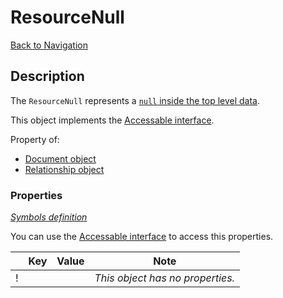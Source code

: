 # ResourceNull
[Back to Navigation](README.md)

## Description

The `ResourceNull` represents a [`null` inside the top level data](http://jsonapi.org/format/#document-top-level).

This object implements the [Accessable interface](objects-introduction.md#value-access).

Property of:
- [Document object](objects-document.md)
- [Relationship object](objects-relationship.md)

### Properties

_[Symbols definition](objects-introduction.md#symbols)_

You can use the [Accessable interface](objects-introduction.md#value-access) to access this properties.

|     | Key | Value | Note |
| --- | --- | ----- | ---- |
| !   |     |       | _This object has no properties._ |
